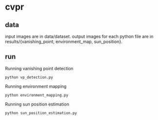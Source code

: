 # cvpr

## data
input images are in data/dataset.
output images for each python file are in results/{vanishing_point, environment_map, sun_position}.

## run
Running vanishing point detection
```
python vp_detection.py
```

Running environment mapping
```
python environment_mapping.py
```

Running sun position estimation
```
python sun_position_estimation.py
```
